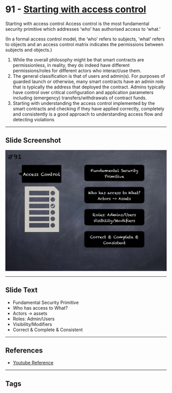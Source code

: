 
# 91 - [Starting with access control](./Starting%20with%20access%20control.md)

Starting with access control Access control is the most fundamental security primitive which addresses ‘who’ has authorised access to ‘what.’ 

(In a formal access control model, the ‘who’ refers to subjects, ’what’ refers to objects and an access control matrix indicates the permissions between subjects and objects.)

1. While the overall philosophy might be that smart contracts are permissionless, in reality, they do indeed have different permissions/roles for different actors who interact/use them.
2. The general classification is that of users and admin(s). For purposes of guarded launch or otherwise, many smart contracts have an admin role that is typically the address that deployed the contract. Admins typically have control over critical configuration and application parameters including (emergency) transfers/withdrawals of contract funds.
3. Starting with understanding the access control implemented by the smart contracts and checking if they have applied correctly, completely and consistently is a good approach to understanding access flow and detecting violations

___
## Slide Screenshot
![091.png](../../images/6.Audit%20Techniques%20and%20Tools%20101/091.png)
___
## Slide Text
- Fundamental Security Primitive
- Who has access to What?
- Actors -> assets
- Roles: Admin/Users
- Visibility/Modifiers
- Correct & Complete & Consistent
___
## References
- [Youtube Reference](https://youtu.be/dgITqd3mkDk?t=1032)
___
## Tags
